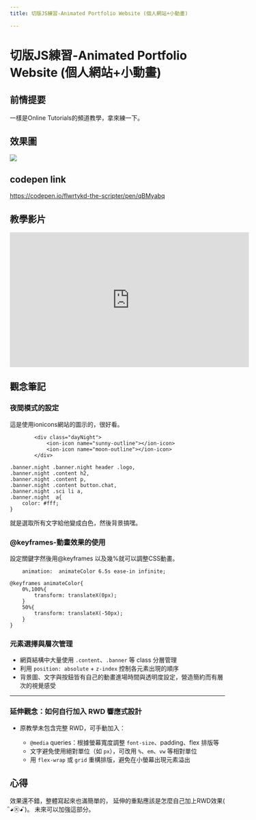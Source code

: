 ```yaml
---
title: 切版JS練習-Animated Portfolio Website (個人網站+小動畫)

---
```


# 切版JS練習-Animated Portfolio Website (個人網站+小動畫)


## 前情提要

一樣是Online Tutorials的頻道教學，拿來練一下。

## 效果圖

![](https://i.imgur.com/kJ0IcyH.png)

## codepen link

https://codepen.io/flwrtykd-the-scripter/pen/qBMyabq


## 教學影片

<iframe width="560" height="315" src="https://www.youtube.com/embed/CI5vvYjRCVc" title="YouTube video player" frameborder="0" allow="accelerometer; autoplay; clipboard-write; encrypted-media; gyroscope; picture-in-picture; web-share" allowfullscreen></iframe>

## 觀念筆記


### 夜間模式的設定


這是使用ionicons網站的圖示的，很好看。
```htmlmixed=
        <div class="dayNight">
            <ion-icon name="sunny-outline"></ion-icon>
            <ion-icon name="moon-outline"></ion-icon>        
        </div>
```

```css=
.banner.night .banner.night header .logo,
.banner.night .content h2,
.banner.night .content p,
.banner.night .content button.chat,
.banner.night .sci li a,
.banner.night  a{
    color: #fff;
}

```
就是選取所有文字給他變成白色，然後背景搞嘿。

### @keyframes-動畫效果的使用

設定關鍵字然後用@keyframes  以及幾%就可以調整CSS動畫。


```
    animation:  animateColor 6.5s ease-in infinite;

```


```css=
@keyframes animateColor{
    0%,100%{
        transform: translateX(0px);
    }
    50%{
        transform: translateX(-50px);
    }
}
```

### 元素選擇與層次管理

* 網頁結構中大量使用 `.content`、`.banner` 等 class 分層管理
* 利用 `position: absolute` + `z-index` 控制各元素出現的順序
* 背景圖、文字與按鈕皆有自己的動畫進場時間與透明度設定，營造簡約而有層次的視覺感受

---

### 延伸觀念：如何自行加入 RWD 響應式設計

* 原教學未包含完整 RWD，可手動加入：

  * `@media` queries：根據螢幕寬度調整 `font-size`、padding、flex 排版等
  * 文字避免使用絕對單位（如 `px`），可改用 `%`、`em`、`vw` 等相對單位
  * 用 `flex-wrap` 或 `grid` 重構排版，避免在小螢幕出現元素溢出

 
## 心得

效果還不錯，整體寫起來也滿簡單的，
延伸的重點應該是怎麼自己加上RWD效果( ิ◕㉨◕ ิ)。
未來可以加強這部分。


